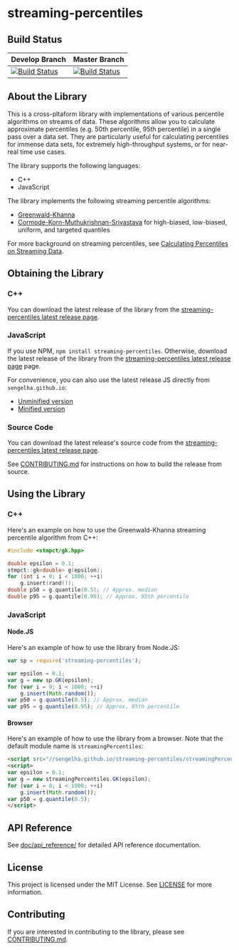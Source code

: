 # streaming-percentiles

## Build Status

| Develop Branch | Master Branch |
| -------------- | ------------- |
| [![Build Status](https://travis-ci.org/sengelha/streaming-percentiles-cpp.svg?branch=develop)](https://travis-ci.org/sengelha/streaming-percentiles-cpp) | [![Build Status](https://travis-ci.org/sengelha/streaming-percentiles-cpp.svg?branch=master)](https://travis-ci.org/sengelha/streaming-percentiles-cpp) |

## About the Library

This is a cross-pltaform library with implementations of various
percentile algorithms on streams of data.  These algorithms allow
you to calculate approximate percentiles (e.g. 50th percentile,
95th percentile) in a single pass over a data set.
They are particularly useful for calculating percentiles for
immense data sets, for extremely high-throughput systems, or
for near-real time use cases.

The library supports the following languages:

- C++
- JavaScript

The library implements the following streaming percentile algorithms:

- [Greenwald-Khanna](doc/methodology/GK01.pdf)
- [Cormode-Korn-Muthukrishnan-Srivastava](doc/methodology/CKMS05.pdf) for high-biased, low-biased, uniform, and targeted quantiles

For more background on streaming
percentiles, see [Calculating Percentiles on Streaming
Data](//www.stevenengelhardt.com/postseries/calculating-percentiles-on-streaming-data/).

## Obtaining the Library

### C++

You can download the latest release of the library from the
[streaming-percentiles latest release
page](//github.com/sengelha/streaming-percentiles-cpp/releases/latest).

### JavaScript

If you use NPM, `npm install streaming-percentiles`. Otherwise, download
the latest release of the library from the [streaming-percentiles latest
release
page](//github.com/sengelha/streaming-percentiles-cpp/releases/latest)
page.

For convenience, you can also use the latest release JS directly
from `sengelha.github.io`:

- [Unminified version](//sengelha.github.io/streaming-percentiles/streamingPercentiles.v1.js)
- [Minified version](//sengelha.github.io/streaming-percentiles/streamingPercentiles.v1.min.js)

### Source Code

You can download the latest release's source code from the
[streaming-percentiles latest release
page](//github.com/sengelha/streaming-percentiles-cpp/releases/latest).

See [CONTRIBUTING.md](CONTRIBUTING.md) for instructions on how to build the release from
source.

## Using the Library

### C++

Here's an example on how to use the Greenwald-Khanna streaming
percentile algorithm from C++:

```cpp
#include <stmpct/gk.hpp>

double epsilon = 0.1;
stmpct::gk<double> g(epsilon);
for (int i = 0; i < 1000; ++i)
    g.insert(rand());
double p50 = g.quantile(0.5); // Approx. median
double p95 = g.quantile(0.95); // Approx. 95th percentile
```

### JavaScript

#### Node.JS

Here's an example of how to use the library from Node.JS:
```javascript
var sp = require('streaming-percentiles');

var epsilon = 0.1;
var g = new sp.GK(epsilon);
for (var i = 0; i < 1000; ++i)
    g.insert(Math.random());
var p50 = g.quantile(0.5); // Approx. median
var p95 = g.quantile(0.95); // Approx. 95th percentile
```

#### Browser

Here's an example of how to use the library from a browser.  Note that the
default module name is `streamingPercentiles`:
```html
<script src="//sengelha.github.io/streaming-percentiles/streamingPercentiles.v1.min.js"></script>
<script>
var epsilon = 0.1;
var g = new streamingPercentiles.GK(epsilon);
for (var i = 0; i < 1000; ++i)
    g.insert(Math.random());
var p50 = g.quantile(0.5);
</script>
```

## API Reference

See [doc/api_reference/](doc/api_reference/index.md) for detailed API reference documentation.

## License

This project is licensed under the MIT License.  See
[LICENSE](LICENSE) for more information.

## Contributing

If you are interested in contributing to the library, please see
[CONTRIBUTING.md](CONTRIBUTING.md).
